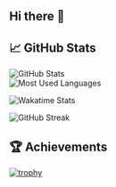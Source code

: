 ## Hi there 👋

<!--
**nikithamarythomas/nikithamarythomas** is a ✨ _special_ ✨ repository because its `README.md` (this file) appears on your GitHub profile.

Here are some ideas to get you started:

- 🔭 I’m currently working on ...
- 🌱 I’m currently learning ...
- 👯 I’m looking to collaborate on ...
- 🤔 I’m looking for help with ...
- 💬 Ask me about ...
- 📫 How to reach me: ...
- 😄 Pronouns: ...
- ⚡ Fun fact: ...
-->

## 📈 GitHub Stats
![GitHub Stats](https://github-readme-stats.vercel.app/api?username=nikithamarythomas&show_icons=true&theme=radical)
</br>
![Most Used Languages](https://github-readme-stats.vercel.app/api/top-langs/?username=nikithamarythomas&layout=compact&theme=radical)

![Wakatime Stats](https://github-readme-stats.vercel.app/api/wakatime?username=nikithamarythomas&layout=compact)

![GitHub Streak](https://github-readme-streak-stats.herokuapp.com/?user=nikithamarythomas&theme=radical)

## 🏆 Achievements
[![trophy](https://github-profile-trophy.vercel.app/?username=nikithamarythomas&theme=darkhub)](https://github.com/ryo-ma/github-profile-trophy)

